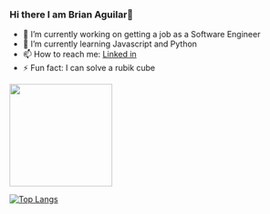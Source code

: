 ### Hi there I am Brian Aguilar👋

- 🔭 I’m currently working on getting a job as a Software Engineer
- 🌱 I’m currently learning Javascript and Python
- 📫 How to reach me: <a href='https://www.linkedin.com/in/brian-aguilar-088438247/'>Linked in</a>
- ⚡ Fun fact: I can solve a rubik cube

<img height="180em" src="https://github-readme-stats.vercel.app/api?username=Brian8771&show_icons=true&hide_border=true&&count_private=true&include_all_commits=true" />

[![Top Langs](https://github-readme-stats.vercel.app/api/top-langs/?username=Brian8771)](https://github.com/anuraghazra/github-readme-stats)
